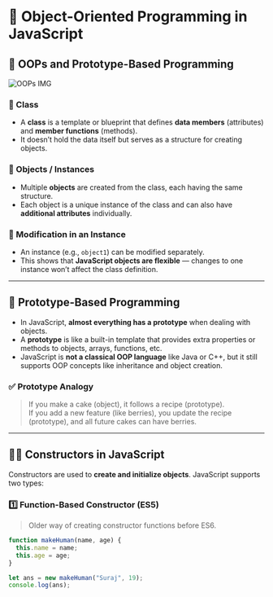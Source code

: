# 🧠 Object-Oriented Programming in JavaScript

## 📘 OOPs and Prototype-Based Programming
![OOPs IMG]()

### 🔹 Class
- A **class** is a template or blueprint that defines **data members** (attributes) and **member functions** (methods).
- It doesn’t hold the data itself but serves as a structure for creating objects.

### 🔹 Objects / Instances
- Multiple **objects** are created from the class, each having the same structure.
- Each object is a unique instance of the class and can also have **additional attributes** individually.

### 🔹 Modification in an Instance
- An instance (e.g., `object1`) can be modified separately.
- This shows that **JavaScript objects are flexible** — changes to one instance won’t affect the class definition.

---

## 🧬 Prototype-Based Programming

- In JavaScript, **almost everything has a prototype** when dealing with objects.
- A **prototype** is like a built-in template that provides extra properties or methods to objects, arrays, functions, etc.
- JavaScript is **not a classical OOP language** like Java or C++, but it still supports OOP concepts like inheritance and object creation.

### ✅ Prototype Analogy
> If you make a cake (object), it follows a recipe (prototype).  
> If you add a new feature (like berries), you update the recipe (prototype), and all future cakes can have berries.

---

## 👨‍🏭 Constructors in JavaScript

Constructors are used to **create and initialize objects**. JavaScript supports two types:

### 1️⃣ Function-Based Constructor (ES5)

> Older way of creating constructor functions before ES6.

```js
function makeHuman(name, age) {
  this.name = name;
  this.age = age;
}

let ans = new makeHuman("Suraj", 19);
console.log(ans);
